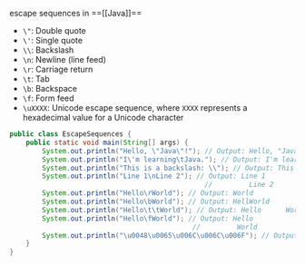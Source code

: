 escape sequences in  ==[[Java]]==


-   `\"`: Double quote
-   `\'`: Single quote
-   `\\`: Backslash
-   `\n`: Newline (line feed)
-   `\r`: Carriage return
-   `\t`: Tab
-   `\b`: Backspace
-   `\f`: Form feed
-   `\uXXXX`: Unicode escape sequence, where `XXXX` represents a hexadecimal value for a Unicode character

```java
public class EscapeSequences {
    public static void main(String[] args) {
        System.out.println("Hello, \"Java\"!"); // Output: Hello, "Java"!
        System.out.println("I\'m learning\tJava."); // Output: I'm learning    Java.
        System.out.println("This is a backslash: \\"); // Output: This is a backslash: \
        System.out.println("Line 1\nLine 2"); // Output: Line 1
                                                //         Line 2
        System.out.println("Hello\rWorld"); // Output: World
        System.out.println("Hello\bWorld"); // Output: HellWorld
        System.out.println("Hello\t\tWorld"); // Output: Hello      World
        System.out.println("Hello\fWorld"); // Output: Hello
                                             //         World
        System.out.println("\u0048\u0065\u006C\u006C\u006F"); // Output: Hello
    }
}

```

